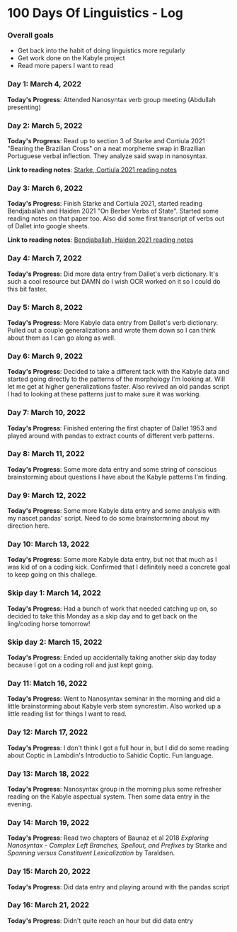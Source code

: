 # 100 Days Of Linguistics - Log

### Overall goals
- Get back into the habit of doing linguistics more regularly
- Get work done on the Kabyle project
- Read more papers I want to read

### Day 1: March 4, 2022 

**Today's Progress**: Attended Nanosyntax verb group meeting (Abdullah presenting)

### Day 2: March 5, 2022 

**Today's Progress**: Read up to section 3 of Starke and Cortiula 2021 "Bearing the Brazilian Cross" on a neat morpheme swap in Brazilian Portuguese verbal inflection. They analyze said swap in nanosyntax.

**Link to reading notes**: [Starke, Cortiula 2021 reading notes](https://github.com/nbbaier/Dendron/blob/968e7774168d1772fe5d2740da0c472f5da19f19/vault/reading.starke-cortiula-2021.md)

### Day 3: March 6, 2022

**Today's Progress**: Finish Starke and Cortiula 2021, started reading Bendjaballah and Haiden 2021 "On Berber Verbs of State". Started some reading notes on that paper too. Also did some first transcript of verbs out of Dallet into google sheets.

**Link to reading notes**: [Bendjaballah, Haiden 2021 reading notes](https://github.com/nbbaier/Dendron/blob/968e7774168d1772fe5d2740da0c472f5da19f19/vault/reading.bendjaballah-haiden-2021.md)

### Day 4: March 7, 2022

**Today's Progress**: Did more data entry from Dallet's verb dictionary. It's such a cool resource but DAMN do I wish OCR worked on it so I could do this bit faster.

### Day 5: March 8, 2022

**Today's Progress**: More Kabyle data entry from Dallet's verb dictionary. Pulled out a couple generalizations and wrote them down so I can think about them as I can go along as well.


### Day 6: March 9, 2022

**Today's Progress**: Decided to take a different tack with the Kabyle data and started going directly to the patterns of the morphology I'm looking at. Will let me get at higher generalizations faster. Also revived an old pandas script I had to looking at these patterns just to make sure it was working. 

### Day 7: March 10, 2022

**Today's Progress**: Finished entering the first chapter of Dallet 1953 and played around with pandas to extract counts of different verb patterns.


### Day 8: March 11, 2022

**Today's Progress**: Some more data entry and some string of conscious brainstorming about questions I have about the Kabyle patterns I'm finding. 


### Day 9: March 12, 2022

**Today's Progress**: Some more Kabyle data entry and some analysis with my nascet pandas' script. Need to do some brainstormning about my direction here.


### Day 10: March 13, 2022

**Today's Progress**: Some more Kabyle data entry, but not that much as I was kid of on a coding kick. Confirmed that I definitely need a concrete goal to keep going on this challege.

### Skip day 1: March 14, 2022

**Today's Progress**: Had a bunch of work that needed catching up on, so decided to take this Monday as a skip day and to get back on the ling/coding horse tomorrow! 

### Skip day 2: March 15, 2022
**Today's Progress**: Ended up accidentally taking another skip day today because I got on a coding roll and just kept going. 

### Day 11: Match 16, 2022

**Today's Progress**: Went to Nanosyntax seminar in the morning and did a little brainstorming about Kabyle verb stem syncrestim. Also worked up a little reading list for things I want to read. 

### Day 12: March 17, 2022

**Today's Progress**: I don't think I got a full hour in, but I did do some reading about Coptic in Lambdin's Introductio to Sahidic Coptic. Fun language.

### Day 13: March 18, 2022

**Today's Progress**:  Nanosyntax group in the morning plus some refresher reading on the Kabyle aspectual system. Then some data entry in the evening.


### Day 14: March 19, 2022

**Today's Progress**: Read two chapters of Baunaz et al 2018 *Exploring Nanosyntax* - _Complex Left Branches, Spellout, and Prefixes_ by Starke and _Spanning versus Constituent Lexicalization_ by Taraldsen.

### Day 15: March 20, 2022

**Today's Progress**: Did data entry and playing around with the pandas script 

### Day 16: March 21, 2022

**Today's Progress**: Didn't quite reach an hour but did data entry


<!-- ### Day 11: 3/16/2022
### Day 15: 3/20/2022
### Day 16: 3/21/2022
### Day 17: 3/22/2022
### Day 18: 3/23/2022
### Day 19: 3/24/2022
### Day 20: 3/25/2022
### Day 21: 3/26/2022
### Day 22: 3/27/2022
### Day 23: 3/28/2022
### Day 24: 3/29/2022
### Day 25: 3/30/2022
### Day 26: 3/31/2022
### Day 27: 4/1/2022
### Day 28: 4/2/2022
### Day 29: 4/3/2022
### Day 30: 4/4/2022
### Day 31: 4/5/2022
### Day 32: 4/6/2022
### Day 33: 4/7/2022
### Day 34: 4/8/2022
### Day 35: 4/9/2022
### Day 36: 4/10/2022
### Day 37: 4/11/2022
### Day 38: 4/12/2022
### Day 39: 4/13/2022
### Day 40: 4/14/2022
### Day 41: 4/15/2022
### Day 42: 4/16/2022
### Day 43: 4/17/2022
### Day 44: 4/18/2022
### Day 45: 4/19/2022
### Day 46: 4/20/2022
### Day 47: 4/21/2022
### Day 48: 4/22/2022
### Day 49: 4/23/2022
### Day 50: 4/24/2022
### Day 51: 4/25/2022
### Day 52: 4/26/2022
### Day 53: 4/27/2022
### Day 54: 4/28/2022
### Day 55: 4/29/2022
### Day 56: 4/30/2022
### Day 57: 5/1/2022
### Day 58: 5/2/2022
### Day 59: 5/3/2022
### Day 60: 5/4/2022
### Day 61: 5/5/2022
### Day 62: 5/6/2022
### Day 63: 5/7/2022
### Day 64: 5/8/2022
### Day 65: 5/9/2022
### Day 66: 5/10/2022
### Day 67: 5/11/2022
### Day 68: 5/12/2022
### Day 69: 5/13/2022
### Day 70: 5/14/2022
### Day 71: 5/15/2022
### Day 72: 5/16/2022
### Day 73: 5/17/2022
### Day 74: 5/18/2022
### Day 75: 5/19/2022
### Day 76: 5/20/2022
### Day 77: 5/21/2022
### Day 78: 5/22/2022
### Day 79: 5/23/2022
### Day 80: 5/24/2022
### Day 81: 5/25/2022
### Day 82: 5/26/2022
### Day 83: 5/27/2022
### Day 84: 5/28/2022
### Day 85: 5/29/2022
### Day 86: 5/30/2022
### Day 87: 5/31/2022
### Day 88: 6/1/2022
### Day 89: 6/2/2022
### Day 90: 6/3/2022
### Day 91: 6/4/2022
### Day 92: 6/5/2022
### Day 93: 6/6/2022
### Day 94: 6/7/2022
### Day 95: 6/8/2022
### Day 96: 6/9/2022
### Day 97: 6/10/2022
### Day 98: 6/11/2022
### Day 99: 6/12/2022
### Day 100: 6/13/2022 -->
